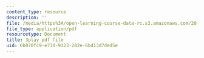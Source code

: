 ```yaml
---
content_type: resource
description: ''
file: /media/https%3A/open-learning-course-data-rc.s3.amazonaws.com/20-219-becoming-the-next-bill-nye-writing-and-hosting-the-educational-show-january-iap-2015/6b070fc9e73d9123202e6bd13d7ded5e_rcRAb0-vc60.pdf
file_type: application/pdf
resourcetype: Document
title: 3play pdf file
uid: 6b070fc9-e73d-9123-202e-6bd13d7ded5e
---
```

